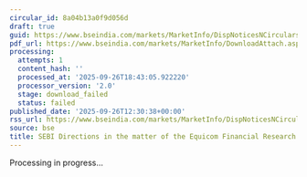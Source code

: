 ```yaml
---
circular_id: 8a04b13a0f9d056d
draft: true
guid: https://www.bseindia.com/markets/MarketInfo/DispNoticesNCirculars.aspx?Noticeid={07DABE09-70AE-4C10-B0CB-0D45E533F9EA}&noticeno=20250926-50&dt=09/26/2025&icount=50&totcount=76&flag=0
pdf_url: https://www.bseindia.com/markets/MarketInfo/DownloadAttach.aspx?id=20250926-50&attachedId=
processing:
  attempts: 1
  content_hash: ''
  processed_at: '2025-09-26T18:43:05.922220'
  processor_version: '2.0'
  stage: download_failed
  status: failed
published_date: '2025-09-26T12:30:38+00:00'
rss_url: https://www.bseindia.com/markets/MarketInfo/DispNoticesNCirculars.aspx?Noticeid={07DABE09-70AE-4C10-B0CB-0D45E533F9EA}&noticeno=20250926-50&dt=09/26/2025&icount=50&totcount=76&flag=0
source: bse
title: SEBI Directions in the matter of the Equicom Financial Research Private Limited.
---
```


Processing in progress...